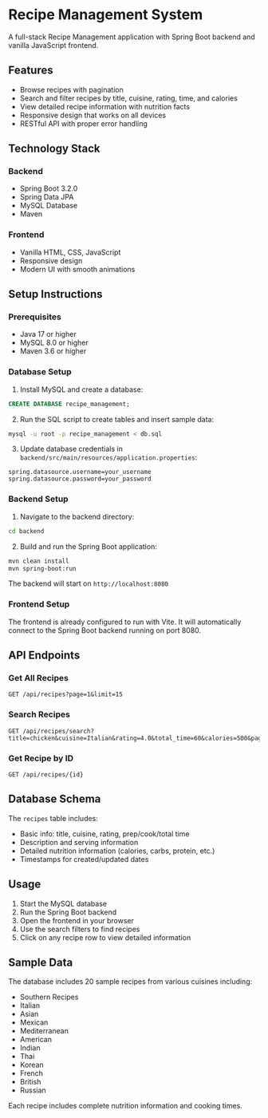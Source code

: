 # Recipe Management System

A full-stack Recipe Management application with Spring Boot backend and vanilla JavaScript frontend.

## Features

- Browse recipes with pagination
- Search and filter recipes by title, cuisine, rating, time, and calories
- View detailed recipe information with nutrition facts
- Responsive design that works on all devices
- RESTful API with proper error handling

## Technology Stack

### Backend
- Spring Boot 3.2.0
- Spring Data JPA
- MySQL Database
- Maven

### Frontend
- Vanilla HTML, CSS, JavaScript
- Responsive design
- Modern UI with smooth animations

## Setup Instructions

### Prerequisites
- Java 17 or higher
- MySQL 8.0 or higher
- Maven 3.6 or higher

### Database Setup

1. Install MySQL and create a database:
```sql
CREATE DATABASE recipe_management;
```

2. Run the SQL script to create tables and insert sample data:
```bash
mysql -u root -p recipe_management < db.sql
```

3. Update database credentials in `backend/src/main/resources/application.properties`:
```properties
spring.datasource.username=your_username
spring.datasource.password=your_password
```

### Backend Setup

1. Navigate to the backend directory:
```bash
cd backend
```

2. Build and run the Spring Boot application:
```bash
mvn clean install
mvn spring-boot:run
```

The backend will start on `http://localhost:8080`

### Frontend Setup

The frontend is already configured to run with Vite. It will automatically connect to the Spring Boot backend running on port 8080.

## API Endpoints

### Get All Recipes
```
GET /api/recipes?page=1&limit=15
```

### Search Recipes
```
GET /api/recipes/search?title=chicken&cuisine=Italian&rating=4.0&total_time=60&calories=500&page=1&limit=15
```

### Get Recipe by ID
```
GET /api/recipes/{id}
```

## Database Schema

The `recipes` table includes:
- Basic info: title, cuisine, rating, prep/cook/total time
- Description and serving information
- Detailed nutrition information (calories, carbs, protein, etc.)
- Timestamps for created/updated dates

## Usage

1. Start the MySQL database
2. Run the Spring Boot backend
3. Open the frontend in your browser
4. Use the search filters to find recipes
5. Click on any recipe row to view detailed information

## Sample Data

The database includes 20 sample recipes from various cuisines including:
- Southern Recipes
- Italian
- Asian
- Mexican
- Mediterranean
- American
- Indian
- Thai
- Korean
- French
- British
- Russian

Each recipe includes complete nutrition information and cooking times.